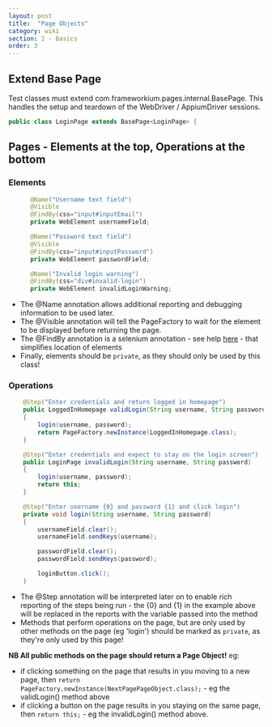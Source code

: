 ```yaml
---
layout: post
title:  "Page Objects"
category: wiki
section: 2 - Basics
order: 3
---
```


## Extend Base Page

Test classes must extend com.frameworkium.pages.internal.BasePage. This handles the setup and teardown of the WebDriver / AppiumDriver sessions.

```java
public class LoginPage extends BasePage<LoginPage> {
```

## Pages - Elements at the top, Operations at the bottom

### Elements
```java
	  @Name("Username text field")
	  @Visible
	  @FindBy(css="input#inputEmail")
	  private WebElement usernameField;

	  @Name("Password text field")
	  @Visible
	  @FindBy(css="input#inputPassword")
	  private WebElement passwordField;

	  @Name("Invalid login warning")
	  @FindBy(css="div#invalid-login")
	  private WebElement invalidLoginWarning;
```
- The @Name annotation allows additional reporting and debugging information to be used later.
- The @Visible annotation will tell the PageFactory to wait for the element to be displayed before returning the page.
- The @FindBy annotation is a selenium annotation - see help [here](https://selenium.googlecode.com/git/docs/api/java/org/openqa/selenium/support/FindBy.html) - that simplifies location of elements
- Finally, elements should be `private`, as they should only be used by this class!

### Operations
```java
	@Step("Enter credentials and return logged in homepage")
	public LoggedInHomepage validLogin(String username, String password)
	{
		login(username, password);
		return PageFactory.newInstance(LoggedInHomepage.class);
	}

	@Step("Enter credentials and expect to stay on the login screen")
	public LoginPage invalidLogin(String username, String password)
	{
		login(username, password);
		return this;
	}

	@Step("Enter username {0} and password {1} and click login")
	private void login(String username, String password)
	{
		usernameField.clear();
		usernameField.sendKeys(username);

		passwordField.clear();
		passwordField.sendKeys(password);

		loginButton.click();
	}
```
- The @Step annotation will be interpreted later on to enable rich reporting of the steps being run - the {0} and {1} in the example above will be replaced in the reports with the variable passed into the method
- Methods that perform operations on the page, but are only used by other methods on the page (eg 'login') should be marked as `private`, as they're only used by this page!

**NB All public methods on the page should return a Page Object!**
eg:
 * if clicking something on the page that results in you moving to a new page, then `return PageFactory.newInstance(NextPagePageObject.class);` - eg the validLogin() method above
 * if clicking a button on the page results in you staying on the same page, then `return this;` - eg the invalidLogin() method above.